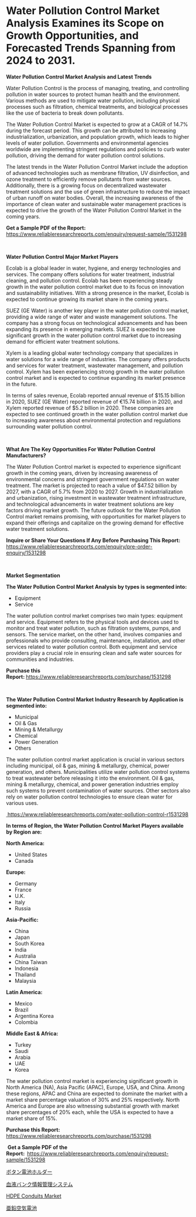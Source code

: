 <p><h1>Water Pollution Control Market Analysis Examines its Scope on Growth Opportunities, and Forecasted Trends Spanning from 2024 to 2031.</h1></p><p><strong>Water Pollution Control Market Analysis and Latest Trends</strong></p>
<p><p>Water Pollution Control is the process of managing, treating, and controlling pollution in water sources to protect human health and the environment. Various methods are used to mitigate water pollution, including physical processes such as filtration, chemical treatments, and biological processes like the use of bacteria to break down pollutants.</p><p>The Water Pollution Control Market is expected to grow at a CAGR of 14.7% during the forecast period. This growth can be attributed to increasing industrialization, urbanization, and population growth, which leads to higher levels of water pollution. Governments and environmental agencies worldwide are implementing stringent regulations and policies to curb water pollution, driving the demand for water pollution control solutions.</p><p>The latest trends in the Water Pollution Control Market include the adoption of advanced technologies such as membrane filtration, UV disinfection, and ozone treatment to efficiently remove pollutants from water sources. Additionally, there is a growing focus on decentralized wastewater treatment solutions and the use of green infrastructure to reduce the impact of urban runoff on water bodies. Overall, the increasing awareness of the importance of clean water and sustainable water management practices is expected to drive the growth of the Water Pollution Control Market in the coming years.</p></p>
<p><strong>Get a Sample PDF of the Report:&nbsp;</strong> <a href="https://www.reliableresearchreports.com/enquiry/request-sample/1531298">https://www.reliableresearchreports.com/enquiry/request-sample/1531298</a></p>
<p>&nbsp;</p>
<p><strong>Water Pollution Control Major Market Players</strong></p>
<p><p>Ecolab is a global leader in water, hygiene, and energy technologies and services. The company offers solutions for water treatment, industrial cleaning, and pollution control. Ecolab has been experiencing steady growth in the water pollution control market due to its focus on innovation and sustainability initiatives. With a strong presence in the market, Ecolab is expected to continue growing its market share in the coming years.</p><p>SUEZ (GE Water) is another key player in the water pollution control market, providing a wide range of water and waste management solutions. The company has a strong focus on technological advancements and has been expanding its presence in emerging markets. SUEZ is expected to see significant growth in the water pollution control market due to increasing demand for efficient water treatment solutions.</p><p>Xylem is a leading global water technology company that specializes in water solutions for a wide range of industries. The company offers products and services for water treatment, wastewater management, and pollution control. Xylem has been experiencing strong growth in the water pollution control market and is expected to continue expanding its market presence in the future.</p><p>In terms of sales revenue, Ecolab reported annual revenue of $15.15 billion in 2020, SUEZ (GE Water) reported revenue of €15.74 billion in 2020, and Xylem reported revenue of $5.2 billion in 2020. These companies are expected to see continued growth in the water pollution control market due to increasing awareness about environmental protection and regulations surrounding water pollution control.</p></p>
<p>&nbsp;</p>
<p><strong>What Are The Key Opportunities For Water Pollution Control Manufacturers?</strong></p>
<p><p>The Water Pollution Control market is expected to experience significant growth in the coming years, driven by increasing awareness of environmental concerns and stringent government regulations on water treatment. The market is projected to reach a value of $47.52 billion by 2027, with a CAGR of 5.7% from 2020 to 2027. Growth in industrialization and urbanization, rising investment in wastewater treatment infrastructure, and technological advancements in water treatment solutions are key factors driving market growth. The future outlook for the Water Pollution Control market remains promising, with opportunities for market players to expand their offerings and capitalize on the growing demand for effective water treatment solutions.</p></p>
<p><strong>Inquire or Share Your Questions If Any Before Purchasing This Report:</strong> <a href="https://www.reliableresearchreports.com/enquiry/pre-order-enquiry/1531298">https://www.reliableresearchreports.com/enquiry/pre-order-enquiry/1531298</a></p>
<p>&nbsp;</p>
<p><strong>Market Segmentation</strong></p>
<p><strong>The Water Pollution Control Market Analysis by types is segmented into:</strong></p>
<p><ul><li>Equipment</li><li>Service</li></ul></p>
<p><p>The water pollution control market comprises two main types: equipment and service. Equipment refers to the physical tools and devices used to monitor and treat water pollution, such as filtration systems, pumps, and sensors. The service market, on the other hand, involves companies and professionals who provide consulting, maintenance, installation, and other services related to water pollution control. Both equipment and service providers play a crucial role in ensuring clean and safe water sources for communities and industries.</p></p>
<p><strong>Purchase this Report:&nbsp;</strong><a href="https://www.reliableresearchreports.com/purchase/1531298">https://www.reliableresearchreports.com/purchase/1531298</a></p>
<p>&nbsp;</p>
<p><strong>The Water Pollution Control Market Industry Research by Application is segmented into:</strong></p>
<p><ul><li>Municipal</li><li>Oil & Gas</li><li>Mining & Metallurgy</li><li>Chemical</li><li>Power Generation</li><li>Others</li></ul></p>
<p><p>The water pollution control market application is crucial in various sectors including municipal, oil & gas, mining & metallurgy, chemical, power generation, and others. Municipalities utilize water pollution control systems to treat wastewater before releasing it into the environment. Oil & gas, mining & metallurgy, chemical, and power generation industries employ such systems to prevent contamination of water sources. Other sectors also rely on water pollution control technologies to ensure clean water for various uses.</p></p>
<p><a href="https://www.reliableresearchreports.com/water-pollution-control-r1531298">&nbsp;https://www.reliableresearchreports.com/water-pollution-control-r1531298</a></p>
<p><strong>In terms of Region, the Water Pollution Control Market Players available by Region are:</strong></p>
<p>
    <p> <strong> North America: </strong>
        <ul>
            <li>United States</li>
            <li>Canada</li>
        </ul>
        </p> 
    <p> <strong> Europe: </strong>
        <ul>
            <li>Germany</li>
            <li>France</li>
            <li>U.K.</li>
            <li>Italy</li>
            <li>Russia</li>
        </ul>
        </p> 
    <p> <strong> Asia-Pacific: </strong>
        <ul>
            <li>China</li>
            <li>Japan</li>
            <li>South Korea</li>
            <li>India</li>
            <li>Australia</li>
            <li>China Taiwan</li>
            <li>Indonesia</li>
            <li>Thailand</li>
            <li>Malaysia</li>
        </ul>
        </p> 
    <p> <strong> Latin America: </strong>
        <ul>
            <li>Mexico</li>
            <li>Brazil</li>
            <li>Argentina Korea</li>
            <li>Colombia</li>
        </ul>
        </p> 
    <p> <strong> Middle East & Africa: </strong>
        <ul>
            <li>Turkey</li>
            <li>Saudi</li>
            <li>Arabia</li>
            <li>UAE</li>
            <li>Korea</li>
        </ul>
    </p>
    </p>
<p><p>The water pollution control market is experiencing significant growth in North America (NA), Asia Pacific (APAC), Europe, USA, and China. Among these regions, APAC and China are expected to dominate the market with a market share percentage valuation of 30% and 25% respectively. North America and Europe are also witnessing substantial growth with market share percentages of 20% each, while the USA is expected to have a market share of 15%.</p></p>
<p><strong>Purchase this Report: </strong><a href="https://www.reliableresearchreports.com/purchase/1531298">https://www.reliableresearchreports.com/purchase/1531298</a></p>
<p>&nbsp;<strong>Get a Sample PDF of the Report:&nbsp;&nbsp;</strong><a href="https://www.reliableresearchreports.com/enquiry/request-sample/1531298">https://www.reliableresearchreports.com/enquiry/request-sample/1531298</a></p>
<p><strong></strong></p>
<p><p><a href="https://github.com/laurenreichert/Market-Research-Report-List-1/blob/main/902218029448.md">ボタン電池ホルダー</a></p><p><a href="https://medium.com/@elmorunolfsson2023/%E8%A1%80%E6%B6%B2%E9%8A%80%E8%A1%8C%E6%83%85%E5%A0%B1%E7%AE%A1%E7%90%86%E3%82%B7%E3%82%B9%E3%83%86%E3%83%A0%E5%B8%82%E5%A0%B4%E3%83%AC%E3%83%9D%E3%83%BC%E3%83%88%E3%81%AF-%E3%81%93%E3%81%AE%E5%B8%82%E5%A0%B4%E3%81%AE%E6%9C%80%E6%96%B0%E3%83%88%E3%83%AC%E3%83%B3%E3%83%89%E3%81%A8%E6%88%90%E9%95%B7%E6%A9%9F%E4%BC%9A%E3%82%92%E6%98%8E%E3%82%89%E3%81%8B%E3%81%AB%E3%81%97%E3%81%BE%E3%81%99-9b2e843739ca">血液バンク情報管理システム</a></p><p><a href="https://github.com/mbisetmhermsr/Market-Research-Report-List-2/blob/main/hdpe-conduits-market.md">HDPE Conduits Market</a></p><p><a href="https://github.com/RodHoppe07/Market-Research-Report-List-1/blob/main/569427829449.md">亜鉛空気電池</a></p></p>